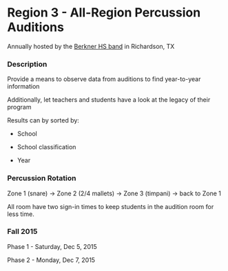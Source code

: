 # Region 3 - All-Region Percussion Auditions

Annually hosted by the [Berkner HS band](http://berknerband.com/home/) in Richardson, TX


### Description

Provide a means to observe data from auditions to find year-to-year information

Additionally, let teachers and students have a look at the legacy of their program

Results can by sorted by:

* School

* School classification

* Year


### Percussion Rotation

Zone 1 (snare) → Zone 2 (2/4 mallets) → Zone 3 (timpani) → back to Zone 1

All room have two sign-in times to keep students in the audition room for less time.


### Fall 2015

Phase 1 - Saturday, Dec 5, 2015

Phase 2 - Monday, Dec 7, 2015
